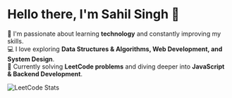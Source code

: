 # Hello there, I'm Sahil Singh 👋  

🚀 I'm passionate about learning **technology** and constantly improving my skills.  
💻 I love exploring **Data Structures & Algorithms, Web Development, and System Design**.  
🎯 Currently solving **LeetCode problems** and diving deeper into **JavaScript & Backend Development**.  

![LeetCode Stats](https://leetcard.jacoblin.cool/sah1ls?theme=dark&font=Harmattan&ext=heatmap)  
